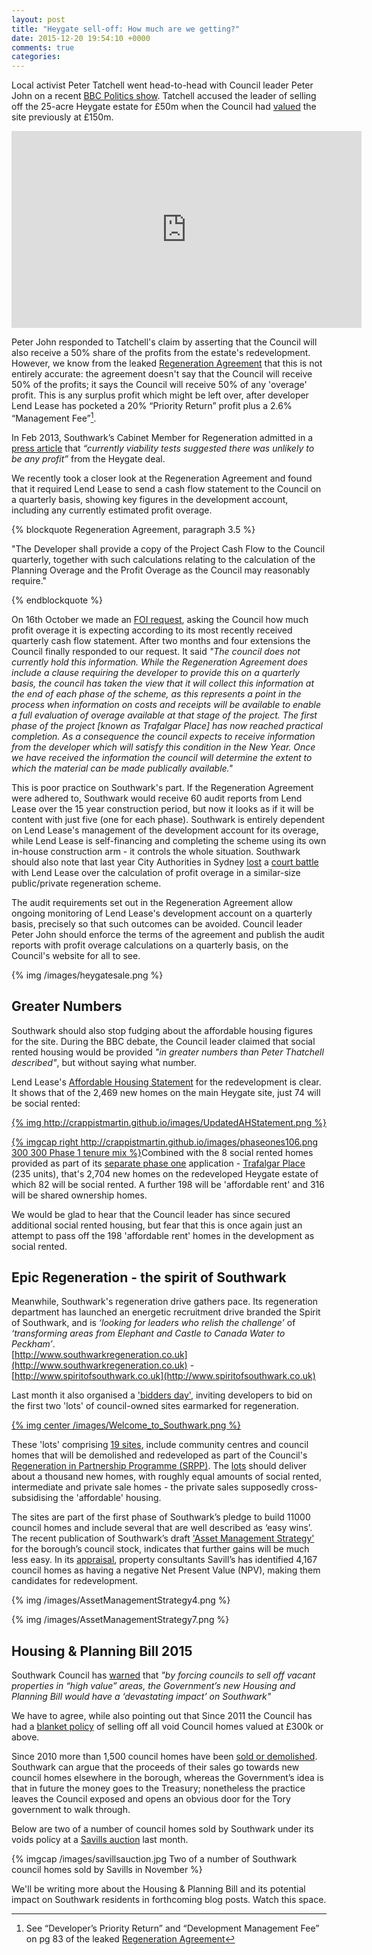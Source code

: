 ```yaml
---
layout: post
title: "Heygate sell-off: How much are we getting?"
date: 2015-12-20 19:54:10 +0000
comments: true
categories: 
---
```


Local activist Peter Tatchell went head-to-head with Council leader Peter John on a recent [BBC Politics show](https://youtu.be/Emvo16iBxFE). Tatchell accused the leader of selling off the 25-acre Heygate estate for £50m when the Council had [valued](/heygate-regeneration-faq/) the site previously at £150m. 

<iframe width="560" height="315" src="https://www.youtube.com/embed/Emvo16iBxFE" frameborder="0" allowfullscreen></iframe>

Peter John responded to Tatchell's claim by asserting that the Council will also receive a 50% share of the profits from the estate's redevelopment. However, we know from the leaked [Regeneration Agreement](https://southwarknotes.files.wordpress.com/2013/02/ra.pdf) that this is not entirely accurate: the agreement doesn't say that the Council will receive 50% of the profits; it says the Council will receive 50% of any 'overage' profit. This is any surplus profit which might be left over, after developer Lend Lease has pocketed a 20% “Priority Return” profit plus a 2.6% “Management Fee”[^1].

In Feb 2013, Southwark’s Cabinet Member for Regeneration admitted in a [press article](http://heygatewashome.org/img/SNDocumentBlunder7Feb2013.pdf) that _“currently viability tests suggested there was unlikely to be any profit”_ from the Heygate deal.

We recently took a closer look at the Regeneration Agreement and found that it required Lend Lease to send a cash flow statement to the Council on a quarterly basis, showing key figures in the development account, including any currently estimated profit overage. 

{% blockquote Regeneration Agreement, paragraph 3.5 %}

"The Developer shall provide a copy of the Project Cash Flow to the Council quarterly, together with such calculations relating to the calculation of the Planning Overage and the Profit Overage as the Council may reasonably require."

{% endblockquote %}  

On 16th October we made an [FOI request](https://www.whatdotheyknow.com/request/heygate_regeneration_agreement_a), asking the Council how much profit overage it is expecting according to its most recently received quarterly cash flow statement. After two months and four extensions the Council finally responded to our request. It said _"The council does not currently hold this information. While the Regeneration Agreement does include a clause requiring the developer to provide this on a quarterly basis, the council has taken the view that it will collect this information at the end of each phase of the scheme, as this represents a point in the process when information on costs and receipts will be available to enable a full evaluation of overage available at that stage of the project. The first phase of the project [known as Trafalgar Place] has now reached practical completion. As a consequence the council expects to receive information from the developer which will satisfy this condition in the New Year. Once we have received the information the council will determine the extent to which the material can be made publically available."_

This is poor practice on Southwark's part. If the Regeneration Agreement were adhered to, Southwark would receive 60 audit reports from Lend Lease over the 15 year construction period, but now it looks as if it will be content with just five (one for each phase). Southwark is entirely dependent on Lend Lease's management of the development account for its overage, while Lend Lease is self-financing and completing the scheme using its own in-house construction arm - it controls the whole situation. Southwark should also note that last year City Authorities in Sydney [lost](http://www.smh.com.au/nsw/barangaroo-public-works-in-doubt-after-government-loses-court-battle-with-lend-lease-20140821-106lke.html) a [court battle](http://www.smh.com.au/nsw/valuation-dispute-poses-threat-to-1b-return-from-barangaroo-20121206-2ay9e.html) with Lend Lease over the calculation of profit overage in a similar-size public/private regeneration scheme.

The audit requirements set out in the Regeneration Agreement allow ongoing monitoring of Lend Lease's development account on a quarterly basis, precisely so that such outcomes can be avoided. Council leader Peter John should enforce the terms of the agreement and publish the audit reports with profit overage calculations on a quarterly basis, on the Council's website for all to see.

{% img /images/heygatesale.png %}

## Greater Numbers
Southwark should also stop fudging about the affordable housing figures for the site. During the BBC debate, the Council leader claimed that social rented housing would be provided _"in greater numbers than Peter Thatchell described"_, but without saying what number.  

Lend Lease's [Affordable Housing Statement](http://planbuild.southwark.gov.uk/documents/?GetDocument=%7b%7b%7b!cvj%2buF2v8VRqQhUGaBSuKw%3d%3d!%7d%7d%7d) for the redevelopment is clear. It shows that of the 2,469 new homes on the main Heygate site, just 74 will be social rented:

[{% img http://crappistmartin.github.io/images/UpdatedAHStatement.png %}](http://planbuild.southwark.gov.uk/documents/?GetDocument=%7b%7b%7b!cvj%2buF2v8VRqQhUGaBSuKw%3d%3d!%7d%7d%7d)

[{% imgcap right http://crappistmartin.github.io/images/phaseones106.png 300 300 Phase 1 tenure mix %}](http://planbuild.southwark.gov.uk/documents/?GetDocument=%7b%7b%7b!4nJ1uGIIlYSyiAOv1lBXfA%3d%3d!%7d%7d%7d)Combined with the 8 social rented homes provided as part of its [separate phase one](http://www.southwark.gov.uk/info/200183/elephant_and_castle/1124/heygate_estate/2) application - [Trafalgar Place](http://trafalgarplace.com) (235 units), that's 2,704 new homes on the redeveloped Heygate estate of which 82 will be social rented. A further 198 will be 'affordable rent' and 316 will be shared ownership homes.

We would be glad to hear that the Council leader has since secured additional social rented housing, but fear that this is once again just an attempt to pass off the 198 'affordable rent' homes in the development as social rented.

 
## Epic Regeneration - the spirit of Southwark
Meanwhile, Southwark's regeneration drive gathers pace. Its regeneration department has launched an energetic recruitment drive branded the Spirit of Southwark, and is _‘looking for leaders who relish the challenge’_ of _‘transforming areas from Elephant and Castle to Canada Water to Peckham’_.  
[http://www.southwarkregeneration.co.uk](http://www.southwarkregeneration.co.uk) - 
[http://www.spiritofsouthwark.co.uk](http://www.spiritofsouthwark.co.uk)

Last month it also organised a ['bidders day'](http://www.southwark.gov.uk/downloads/file/12902/welcome_to_southwark_regeneration), inviting developers to bid on the first two 'lots' of council-owned sites earmarked for regeneration.

[{% img center /images/Welcome_to_Southwark.png %}](http://www.southwark.gov.uk/download/downloads/id/12902/welcome_to_southwark_regeneration)

These 'lots' comprising [19 sites](http://moderngov.southwark.gov.uk/documents/s57187/Appendix%201%20SRPP%20Site%20List.pdf), include community centres and council homes that will be demolished and redeveloped as part of the Council's [Regeneration in Partnership Programme (SRPP)](http://moderngov.southwark.gov.uk/documents/s57186/Report%20Gateway%201%20-%20SRPP%20Procurement%20Approval.pdf). The [lots](https://www.dropbox.com/sh/rx9s4mcl31w6pj9/AACi9ND8ia6XmfATNrwc9Pspa?dl=0) should deliver about a thousand new homes, with roughly equal amounts of social rented, intermediate and private sale homes - the private sales supposedly cross-subsidising the 'affordable' housing.

The sites are part of the first phase of Southwark’s pledge to build 11000 council homes and include several that are well described as ‘easy wins’. The recent publication of  Southwark’s draft ['Asset Management Strategy'](https://consultations.southwark.gov.uk/housing-community-services-department-community-engagement-team/asset-management-consultation) for the borough’s council stock, indicates that further gains will be much less easy. In its [appraisal](http://www.southwarknews.co.uk/news/your-home-is-worth-less-than-nothing-council-report-evaluates-southwark-properties/), property consultants Savill’s has identified 4,167 council homes as having a negative Net Present Value (NPV), making them candidates for redevelopment. 


{% img /images/AssetManagementStrategy4.png %} 

{% img /images/AssetManagementStrategy7.png %} 


## Housing & Planning Bill 2015
Southwark Council has [warned](http://www.southwarklabour.co.uk/latest-news/southwark/news.aspx?p=102359) that _"by forcing councils to sell off vacant properties in “high value” areas, the Government’s new Housing and Planning Bill would have a ‘devastating impact’ on Southwark"_ 

We have to agree, while also pointing out that Since 2011 the Council has had a [blanket policy](http://moderngov.southwark.gov.uk/documents/s19458/Report%20Review%20of%20Void%20Disposal%20Strategy.pdf) of selling off all void Council homes valued at £300k or above.  

Since 2010 more than 1,500 council homes have been [sold or demolished](http://www.southwarknews.co.uk/news/just-65-council-homes-built-in-five-years/). Southwark can argue that the proceeds of their sales go towards new council homes elsewhere in the borough, whereas the Government’s idea is that in future the money goes to the Treasury; nonetheless the practice leaves the Council exposed and opens an obvious door for the Tory government to walk through.

Below are two of a number of council homes sold by Southwark under its voids policy at a [Savills auction](http://catalogue.auctions.savills.co.uk/london-national/Previous-Auctions/#&&s=1) last month.

{% imgcap /images/savillsauction.jpg Two of a number of Southwark council homes sold by Savills in November %}

We'll be writing more about the Housing & Planning Bill and its potential impact on Southwark residents in forthcoming blog posts. Watch this space. 

[^1]: See “Developer’s Priority Return” and “Development Management Fee” on pg 83 of the leaked [Regeneration Agreement](https://southwarknotes.files.wordpress.com/2013/02/ra.pdf)  

<meta name="twitter:card" content="summary" />
<meta name="twitter:title" content="Heygate Sell-off: Just what exactly is the deal?" />
<meta name="twitter:description" content="Council leader Peter John explains why he sold the Heygate for one third of its value." />
<meta name="twitter:image" content="http://35percent.org/images/heygatesale.png" />
